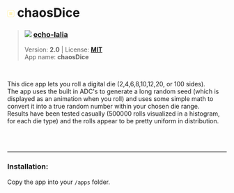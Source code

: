 <!---
This file is generated from the "details.yml" file. (Any changes here will be overwritten)
--->
# <img src="../../images\default_icon.png" width="16"> chaosDice
> ### <img src="https://github.com/echo-lalia.png?size=26" width="13"> **[echo-lalia](https://github.com/echo-lalia)**  
> Version: **2.0** | License: **[MIT](https://github.com/echo-lalia/MicroHydra-Apps/blob/main/LICENSE)**  
> App name: **chaosDice**
<br/>

This dice app lets you roll a digital die (2,4,6,8,10,12,20, or 100 sides).   
The app uses the built in ADC's to generate a long random seed (which is displayed as an animation when you roll) and uses some simple math to convert it into a true random number within your chosen die range.  
Results have been tested casually (500000 rolls visualized in a histogram, for each die type) and the rolls appear to be pretty uniform in distribution.


<br/><br/>

-----
### Installation:
Copy the app into your `/apps` folder.


